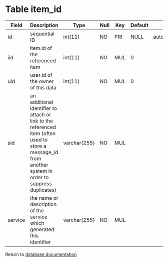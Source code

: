 Table item_id
=============

| Field   | Description                                                                                                                                               | Type         | Null | Key | Default | Extra           |
| ------- | --------------------------------------------------------------------------------------------------------------------------------------------------------- | ------------ | ---- | --- | ------- | --------------- |
| id      | sequential ID                                                                                                                                             | int(11)      | NO   | PRI | NULL    | auto_increment  |
| iid     | item.id of the referenced item                                                                                                                            | int(11)      | NO   | MUL | 0       |                 |
| uid     | user.id of the owner of this data                                                                                                                         | int(11)      | NO   | MUL | 0       |                 |
| sid     | an additional identifier to attach or link to the referenced item (often used to store a message_id from another system in order to suppress duplicates)  | varchar(255) | NO   | MUL |         |                 |
| service | the name or description of the service which generated this identifier                                                                                    | varchar(255) | NO   | MUL |         |                 |

Return to [database documentation](help/database)
